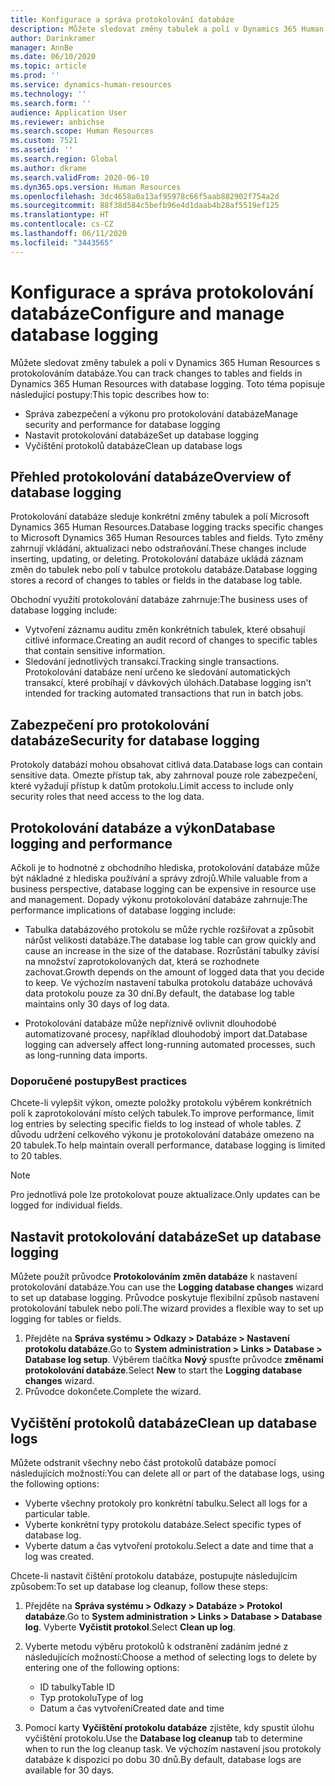 ```yaml
---
title: Konfigurace a správa protokolování databáze
description: Můžete sledovat změny tabulek a polí v Dynamics 365 Human Resources s protokolováním databáze.
author: Darinkramer
manager: AnnBe
ms.date: 06/10/2020
ms.topic: article
ms.prod: ''
ms.service: dynamics-human-resources
ms.technology: ''
ms.search.form: ''
audience: Application User
ms.reviewer: anbichse
ms.search.scope: Human Resources
ms.custom: 7521
ms.assetid: ''
ms.search.region: Global
ms.author: dkrame
ms.search.validFrom: 2020-06-10
ms.dyn365.ops.version: Human Resources
ms.openlocfilehash: 3dc4658a0a13af95978c66f5aab882902f754a2d
ms.sourcegitcommit: 88f38d584c5befb96e4d1daab4b28af5519ef125
ms.translationtype: HT
ms.contentlocale: cs-CZ
ms.lasthandoff: 06/11/2020
ms.locfileid: "3443565"
---
```

# <a name="configure-and-manage-database-logging"></a><span data-ttu-id="99d54-103">Konfigurace a správa protokolování databáze</span><span class="sxs-lookup"><span data-stu-id="99d54-103">Configure and manage database logging</span></span>

<span data-ttu-id="99d54-104">Můžete sledovat změny tabulek a polí v Dynamics 365 Human Resources s protokolováním databáze.</span><span class="sxs-lookup"><span data-stu-id="99d54-104">You can track changes to tables and fields in Dynamics 365 Human Resources with database logging.</span></span> <span data-ttu-id="99d54-105">Toto téma popisuje následující postupy:</span><span class="sxs-lookup"><span data-stu-id="99d54-105">This topic describes how to:</span></span>

- <span data-ttu-id="99d54-106">Správa zabezpečení a výkonu pro protokolování databáze</span><span class="sxs-lookup"><span data-stu-id="99d54-106">Manage security and performance for database logging</span></span>
- <span data-ttu-id="99d54-107">Nastavit protokolování databáze</span><span class="sxs-lookup"><span data-stu-id="99d54-107">Set up database logging</span></span>
- <span data-ttu-id="99d54-108">Vyčištění protokolů databáze</span><span class="sxs-lookup"><span data-stu-id="99d54-108">Clean up database logs</span></span>

## <a name="overview-of-database-logging"></a><span data-ttu-id="99d54-109">Přehled protokolování databáze</span><span class="sxs-lookup"><span data-stu-id="99d54-109">Overview of database logging</span></span>

<span data-ttu-id="99d54-110">Protokolování databáze sleduje konkrétní změny tabulek a polí Microsoft Dynamics 365 Human Resources.</span><span class="sxs-lookup"><span data-stu-id="99d54-110">Database logging tracks specific changes to Microsoft Dynamics 365 Human Resources tables and fields.</span></span> <span data-ttu-id="99d54-111">Tyto změny zahrnují vkládání, aktualizaci nebo odstraňování.</span><span class="sxs-lookup"><span data-stu-id="99d54-111">These changes include inserting, updating, or deleting.</span></span> <span data-ttu-id="99d54-112">Protokolování databáze ukládá záznam změn do tabulek nebo polí v tabulce protokolu databáze.</span><span class="sxs-lookup"><span data-stu-id="99d54-112">Database logging stores a record of changes to tables or fields in the database log table.</span></span>

<span data-ttu-id="99d54-113">Obchodní využití protokolování databáze zahrnuje:</span><span class="sxs-lookup"><span data-stu-id="99d54-113">The business uses of database logging include:</span></span>

- <span data-ttu-id="99d54-114">Vytvoření záznamu auditu změn konkrétních tabulek, které obsahují citlivé informace.</span><span class="sxs-lookup"><span data-stu-id="99d54-114">Creating an audit record of changes to specific tables that contain sensitive information.</span></span>
- <span data-ttu-id="99d54-115">Sledování jednotlivých transakcí.</span><span class="sxs-lookup"><span data-stu-id="99d54-115">Tracking single transactions.</span></span> <span data-ttu-id="99d54-116">Protokolování databáze není určeno ke sledování automatických transakcí, které probíhají v dávkových úlohách.</span><span class="sxs-lookup"><span data-stu-id="99d54-116">Database logging isn't intended for tracking automated transactions that run in batch jobs.</span></span>

## <a name="security-for-database-logging"></a><span data-ttu-id="99d54-117">Zabezpečení pro protokolování databáze</span><span class="sxs-lookup"><span data-stu-id="99d54-117">Security for database logging</span></span>

<span data-ttu-id="99d54-118">Protokoly databází mohou obsahovat citlivá data.</span><span class="sxs-lookup"><span data-stu-id="99d54-118">Database logs can contain sensitive data.</span></span> <span data-ttu-id="99d54-119">Omezte přístup tak, aby zahrnoval pouze role zabezpečení, které vyžadují přístup k datům protokolu.</span><span class="sxs-lookup"><span data-stu-id="99d54-119">Limit access to include only security roles that need access to the log data.</span></span>

## <a name="database-logging-and-performance"></a><span data-ttu-id="99d54-120">Protokolování databáze a výkon</span><span class="sxs-lookup"><span data-stu-id="99d54-120">Database logging and performance</span></span>

<span data-ttu-id="99d54-121">Ačkoli je to hodnotné z obchodního hlediska, protokolování databáze může být nákladné z hlediska používání a správy zdrojů.</span><span class="sxs-lookup"><span data-stu-id="99d54-121">While valuable from a business perspective, database logging can be expensive in resource use and management.</span></span> <span data-ttu-id="99d54-122">Dopady výkonu protokolování databáze zahrnuje:</span><span class="sxs-lookup"><span data-stu-id="99d54-122">The performance implications of database logging include:</span></span>

- <span data-ttu-id="99d54-123">Tabulka databázového protokolu se může rychle rozšiřovat a způsobit nárůst velikosti databáze.</span><span class="sxs-lookup"><span data-stu-id="99d54-123">The database log table can grow quickly and cause an increase in the size of the database.</span></span> <span data-ttu-id="99d54-124">Rozrůstání tabulky závisí na množství zaprotokolovaných dat, která se rozhodnete zachovat.</span><span class="sxs-lookup"><span data-stu-id="99d54-124">Growth depends on the amount of logged data that you decide to keep.</span></span> <span data-ttu-id="99d54-125">Ve výchozím nastavení tabulka protokolu databáze uchovává data protokolu pouze za 30 dní.</span><span class="sxs-lookup"><span data-stu-id="99d54-125">By default, the database log table maintains only 30 days of log data.</span></span> 

- <span data-ttu-id="99d54-126">Protokolování databáze může nepříznivě ovlivnit dlouhodobé automatizované procesy, například dlouhodobý import dat.</span><span class="sxs-lookup"><span data-stu-id="99d54-126">Database logging can adversely affect long-running automated processes, such as long-running data imports.</span></span>

### <a name="best-practices"></a><span data-ttu-id="99d54-127">Doporučené postupy</span><span class="sxs-lookup"><span data-stu-id="99d54-127">Best practices</span></span>

<span data-ttu-id="99d54-128">Chcete-li vylepšit výkon, omezte položky protokolu výběrem konkrétních polí k zaprotokolování místo celých tabulek.</span><span class="sxs-lookup"><span data-stu-id="99d54-128">To improve performance, limit log entries by selecting specific fields to log instead of whole tables.</span></span> <span data-ttu-id="99d54-129">Z důvodu udržení celkového výkonu je protokolování databáze omezeno na 20 tabulek.</span><span class="sxs-lookup"><span data-stu-id="99d54-129">To help maintain overall performance, database logging is limited to 20 tables.</span></span>

> [!NOTE]
> <span data-ttu-id="99d54-130">Pro jednotlivá pole lze protokolovat pouze aktualizace.</span><span class="sxs-lookup"><span data-stu-id="99d54-130">Only updates can be logged for individual fields.</span></span>

## <a name="set-up-database-logging"></a><span data-ttu-id="99d54-131">Nastavit protokolování databáze</span><span class="sxs-lookup"><span data-stu-id="99d54-131">Set up database logging</span></span>

<span data-ttu-id="99d54-132">Můžete použít průvodce **Protokolováním změn databáze** k nastavení protokolování databáze.</span><span class="sxs-lookup"><span data-stu-id="99d54-132">You can use the **Logging database changes** wizard to set up database logging.</span></span> <span data-ttu-id="99d54-133">Průvodce poskytuje flexibilní způsob nastavení protokolování tabulek nebo polí.</span><span class="sxs-lookup"><span data-stu-id="99d54-133">The wizard provides a flexible way to set up logging for tables or fields.</span></span>

1. <span data-ttu-id="99d54-134">Přejděte na **Správa systému > Odkazy > Databáze > Nastavení protokolu databáze**.</span><span class="sxs-lookup"><span data-stu-id="99d54-134">Go to **System administration > Links > Database > Database log setup**.</span></span> <span data-ttu-id="99d54-135">Výběrem tlačítka **Nový** spusťte průvodce **změnami protokolování databáze**.</span><span class="sxs-lookup"><span data-stu-id="99d54-135">Select **New** to start the **Logging database changes** wizard.</span></span>
2. <span data-ttu-id="99d54-136">Průvodce dokončete.</span><span class="sxs-lookup"><span data-stu-id="99d54-136">Complete the wizard.</span></span>

## <a name="clean-up-database-logs"></a><span data-ttu-id="99d54-137">Vyčištění protokolů databáze</span><span class="sxs-lookup"><span data-stu-id="99d54-137">Clean up database logs</span></span>

<span data-ttu-id="99d54-138">Můžete odstranit všechny nebo část protokolů databáze pomocí následujících možností:</span><span class="sxs-lookup"><span data-stu-id="99d54-138">You can delete all or part of the database logs, using the following options:</span></span>

- <span data-ttu-id="99d54-139">Vyberte všechny protokoly pro konkrétní tabulku.</span><span class="sxs-lookup"><span data-stu-id="99d54-139">Select all logs for a particular table.</span></span>
- <span data-ttu-id="99d54-140">Vyberte konkrétní typy protokolu databáze.</span><span class="sxs-lookup"><span data-stu-id="99d54-140">Select specific types of database log.</span></span>
- <span data-ttu-id="99d54-141">Vyberte datum a čas vytvoření protokolu.</span><span class="sxs-lookup"><span data-stu-id="99d54-141">Select a date and time that a log was created.</span></span>

<span data-ttu-id="99d54-142">Chcete-li nastavit čištění protokolu databáze, postupujte následujícím způsobem:</span><span class="sxs-lookup"><span data-stu-id="99d54-142">To set up database log cleanup, follow these steps:</span></span> 

1. <span data-ttu-id="99d54-143">Přejděte na **Správa systému > Odkazy > Databáze > Protokol databáze**.</span><span class="sxs-lookup"><span data-stu-id="99d54-143">Go to **System administration > Links > Database > Database log**.</span></span> <span data-ttu-id="99d54-144">Vyberte **Vyčistit protokol**.</span><span class="sxs-lookup"><span data-stu-id="99d54-144">Select **Clean up log**.</span></span>

2. <span data-ttu-id="99d54-145">Vyberte metodu výběru protokolů k odstranění zadáním jedné z následujících možností:</span><span class="sxs-lookup"><span data-stu-id="99d54-145">Choose a method of selecting logs to delete by entering one of the following options:</span></span>

   - <span data-ttu-id="99d54-146">ID tabulky</span><span class="sxs-lookup"><span data-stu-id="99d54-146">Table ID</span></span>
   - <span data-ttu-id="99d54-147">Typ protokolu</span><span class="sxs-lookup"><span data-stu-id="99d54-147">Type of log</span></span>
   - <span data-ttu-id="99d54-148">Datum a čas vytvoření</span><span class="sxs-lookup"><span data-stu-id="99d54-148">Created date and time</span></span>

3. <span data-ttu-id="99d54-149">Pomocí karty **Vyčištění protokolu databáze** zjistěte, kdy spustit úlohu vyčištění protokolu.</span><span class="sxs-lookup"><span data-stu-id="99d54-149">Use the **Database log cleanup** tab to determine when to run the log cleanup task.</span></span> <span data-ttu-id="99d54-150">Ve výchozím nastavení jsou protokoly databáze k dispozici po dobu 30 dnů.</span><span class="sxs-lookup"><span data-stu-id="99d54-150">By default, database logs are available for 30 days.</span></span>
